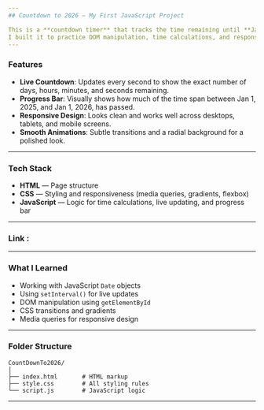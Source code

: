 ```yaml
---
## Countdown to 2026 — My First JavaScript Project

This is a **countdown timer** that tracks the time remaining until **January 1, 2026** — and it's my first project using **JavaScript**! 🚀
I built it to practice DOM manipulation, time calculations, and responsive web design.
---
```


### Features

- **Live Countdown**: Updates every second to show the exact number of days, hours, minutes, and seconds remaining.
- **Progress Bar**: Visually shows how much of the time span between Jan 1, 2025, and Jan 1, 2026, has passed.
- **Responsive Design**: Looks clean and works well across desktops, tablets, and mobile screens.
- **Smooth Animations**: Subtle transitions and a radial background for a polished look.

---

### Tech Stack

- **HTML** — Page structure
- **CSS** — Styling and responsiveness (media queries, gradients, flexbox)
- **JavaScript** — Logic for time calculations, live updating, and progress bar

---

### Link :

---

### What I Learned

- Working with JavaScript `Date` objects
- Using `setInterval()` for live updates
- DOM manipulation using `getElementById`
- CSS transitions and gradients
- Media queries for responsive design

---

### Folder Structure

```
CountDownTo2026/
│
├── index.html       # HTML markup
├── style.css        # All styling rules
└── script.js        # JavaScript logic
```

---

